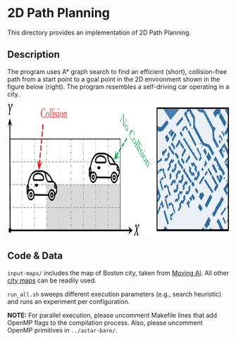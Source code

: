 # 2D Path Planning

This directory provides an implementation of 2D Path Planning.

## Description

The program uses A* graph search to find an efficient (short), collision-free
path from a start point to a goal point in the 2D environment shown in the
figure below (right).  The program resembles a self-driving car operating in a
city.

<p align="center">
  <img
    width="900"
    height="300"
    src="../../.images/pp2d.png"
  >
</p>

## Code & Data
`input-maps/` includes the map of Boston city, taken from [Moving
AI](https://www.movingai.com). All other [city
maps](https://movingai.com/benchmarks/street/index.html) can be readily used.

`run_all.sh` sweeps different execution parameters (e.g., search heuristic) and
runs an experiment per configuration.

**NOTE:** For parallel execution, please uncomment Makefile lines that add
OpenMP flags to the compilation process. Also, please uncomment OpenMP
primitives in `../astar-bare/`.
